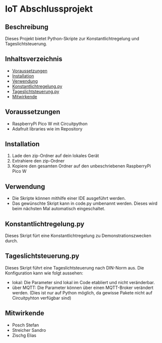 # IoT Abschlussprojekt

## Beschreibung
Dieses Projekt bietet Python-Skripte zur Konstantlichtregelung und Tageslichtsteuerung. 

## Inhaltsverzeichnis
- [Voraussetzungen](#voraussetzungen)
- [Installation](#installation)
- [Verwendung](#verwendung)
- [Konstantlichtregelung.py](#konstantlichtregelungpy)
- [Tageslichtsteuerung.py](#tageslichtsteuerungpy)
- [Mitwirkende](#mitwirkende)

## Voraussetzungen
- RaspberryPi Pico W mit Circuitpython
- Adafruit libraries wie im Repository

## Installation
1. Lade den zip-Ordner auf dein lokales Gerät
2. Extrahiere den zip-Ordner
3. Kopiere den gesamten Ordner auf den unbeschriebenen RaspberryPi Pico W

## Verwendung
- Die Skripte können mithilfe einer IDE ausgeführt werden.
- Das gewünschte Skript kann in code.py umbenannt werden. Dieses wird beim nächsten Mal automatisch eingeschaltet.

## Konstantlichtregelung.py
Dieses Skript fürt eine Konstantlichtregelung zu Demonstrationszwecken durch.

## Tageslichtsteuerung.py
Dieses Skript führt eine Tageslichtsteuerung nach DIN-Norm aus. Die Konfiguration kann wie folgt aussehen:
- lokal: Die Parameter sind lokal im Code etabliert und nicht veränderbar.
- über MQTT: Die Parameter können über einen MQTT-Broker verändert werden. (Dies ist nur auf Python möglich, da gewisse Pakete nicht auf Circuitpyhton verfügbar sind)

## Mitwirkende
- Posch Stefan
- Streicher Sandro
- Zischg Elias
